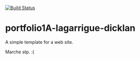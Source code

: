 [![Build Status](https://codefirst.iut.uca.fr/api/badges/dicklan.lagarrigue/portfolio1A-lagarrigue-dicklan/status.svg)](https://codefirst.iut.uca.fr/dicklan.lagarrigue/portfolio1A-lagarrigue-dicklan)  

# portfolio1A-lagarrigue-dicklan

A simple template for a web site.

Marche stp. :( 